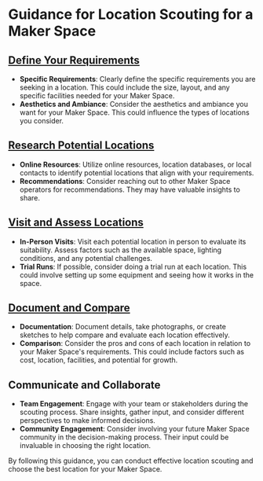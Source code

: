 # Guidance for Location Scouting for a Maker Space

## [Define Your Requirements](https://github.com/mrthomware/MakerSpace/blob/main/MakerSpace/3.1_Location_scouting/Guidance%20for%20Location%20Scouting/Define%20Your%20Requirements.md)
- **Specific Requirements**: Clearly define the specific requirements you are seeking in a location. This could include the size, layout, and any specific facilities needed for your Maker Space.
- **Aesthetics and Ambiance**: Consider the aesthetics and ambiance you want for your Maker Space. This could influence the types of locations you consider.

## [Research Potential Locations](https://github.com/mrthomware/MakerSpace/blob/main/MakerSpace/3.1_Location_scouting/Guidance%20for%20Location%20Scouting/Research%20Potential%20Locations.md)
- **Online Resources**: Utilize online resources, location databases, or local contacts to identify potential locations that align with your requirements.
- **Recommendations**: Consider reaching out to other Maker Space operators for recommendations. They may have valuable insights to share.

## [Visit and Assess Locations](https://github.com/mrthomware/MakerSpace/blob/main/MakerSpace/3.1_Location_scouting/Guidance%20for%20Location%20Scouting/Visit%20and%20Assess%20Locations.md)
- **In-Person Visits**: Visit each potential location in person to evaluate its suitability. Assess factors such as the available space, lighting conditions, and any potential challenges.
- **Trial Runs**: If possible, consider doing a trial run at each location. This could involve setting up some equipment and seeing how it works in the space.

## [Document and Compare](https://github.com/mrthomware/MakerSpace/blob/main/MakerSpace/3.1_Location_scouting/Guidance%20for%20Location%20Scouting/Documenting%20and%20Comparing.md)
- **Documentation**: Document details, take photographs, or create sketches to help compare and evaluate each location effectively.
- **Comparison**: Consider the pros and cons of each location in relation to your Maker Space's requirements. This could include factors such as cost, location, facilities, and potential for growth.

## Communicate and Collaborate
- **Team Engagement**: Engage with your team or stakeholders during the scouting process. Share insights, gather input, and consider different perspectives to make informed decisions.
- **Community Engagement**: Consider involving your future Maker Space community in the decision-making process. Their input could be invaluable in choosing the right location.

By following this guidance, you can conduct effective location scouting and choose the best location for your Maker Space.
